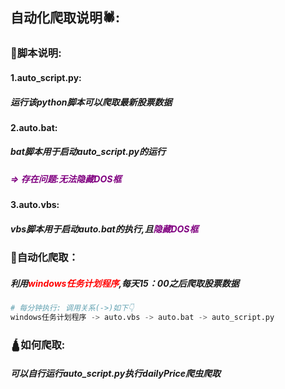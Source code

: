 ## 自动化爬取说明🕷:

### 🚚脚本说明:

#### 1.auto_script.py:

##### 运行该python脚本可以爬取最新股票数据

#### 2.auto.bat:

##### bat脚本用于启动auto_script.py的运行

##### <font color="purple">=> 存在问题:无法隐藏DOS框</font>

#### 3.auto.vbs:

##### vbs脚本用于启动auto.bat的执行,且<font color="purple">隐藏DOS框</font>

### 🎨自动化爬取：

##### 利用<font color='red'>windows任务计划程序</font>,每天15：00之后爬取股票数据

```python
# 每分钟执行: 调用关系(->)如下👇
windows任务计划程序 -> auto.vbs -> auto.bat -> auto_script.py
```

### 🛕如何爬取:

##### 可以自行运行auto_script.py执行dailyPrice爬虫爬取



